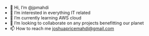 - 👋 Hi, I’m @jpmahdi
- 👀 I’m interested in everything IT related 
- 🌱 I’m currently learning AWS cloud
- 💞️ I’m looking to collaborate on any projects benefitting our planet
- 📫 How to reach me joshuapricemahdi@gmail.com

<!---
jpmahdi/jpmahdi is a ✨ special ✨ repository because its `README.md` (this file) appears on your GitHub profile.
You can click the Preview link to take a look at your changes.
--->
